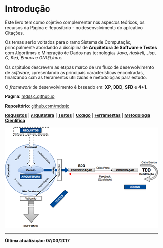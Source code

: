 # Introdução

Este livro tem como objetivo complementar nos aspectos teóricos, os recursos da Página e Repositório - no desenvolvimento do aplicativo Citações.

Os temas serão voltados para o ramo Sistema de Computação, principalmente abordando a disciplina de **Arquitetura de Software e Testes** com Algoritmos e Mineração de Dados nas tecnologias _Java_, _Haskell_, _Lisp_, _C_, _Red_, _Emacs_ e _GNU/Linux_.

Os capítulos descrevem as etapas marco de um fluxo de desenvolvimento de _software_, apresentando as principais características encontradas, finalizando com as ferramentas utilizadas e metodologias para estudo.

O _framework_ de desenvolvimento é baseado em: **XP**, **DDD**, **SPD** e **4+1**.

**Página**: [mdssjc.github.io](http://goo.gl/wfgE07 "Página do MDS")

**Repositório**: [github.com/mdssjc](http://goo.gl/FvxXNM "Repositório do MDS")

**[Requisitos](requisitos/README.md)** \| **[Arquitetura](/arquitetura/README.md)** \| **[Testes](testes/README.md)** \| **[Código](/codigo/README.md)** \| **[Ferramentas](/ferramentas/README.md)** \| **[Metodologia Científica](/metodologia-cientifica/README.md)**

![](images/arquitetura-software.png)

---

**Última atualização: 07/03/2017**

